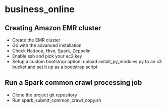 # business_online

## Creating Amazon EMR cluster
* Create the EMR cluster
* Go with the advanced installation
* Check Hadoop, Hive, Spark, Zeppelin
* Enable ssh and pick your ec2 key
* Setup a custom bootstrap option: upload install_py_modules.py to an s3 bucket and set it up as a bootstrap script

## Run a Spark common crawl processing job
* Clone the project git repository
* Run spark_submit_common_crawl_copy.sh